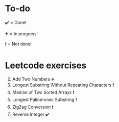 # To-do

:heavy_check_mark: = Done!

:heavy_plus_sign: = In progress!

:heavy_exclamation_mark: = Not done!


# Leetcode exercises

2. Add Two Numbers :heavy_plus_sign:
3. Longest Substring Without Repeating Characters :heavy_exclamation_mark:
4. Median of Two Sorted Arrays :heavy_exclamation_mark: 
5. Longest Palindromic Substring :heavy_exclamation_mark:
6. ZigZag Conversion :heavy_exclamation_mark:
7. Reverse Integer :heavy_check_mark:
